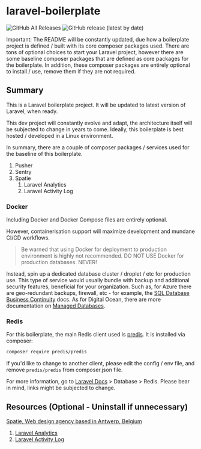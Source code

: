 # laravel-boilerplate
![GitHub All Releases](https://img.shields.io/github/downloads/brifiction/laravel-boilerplate/total?style=for-the-badge) ![GitHub release (latest by date)](https://img.shields.io/github/v/release/brifiction/laravel-boilerplate?style=for-the-badge)

Important: The README will be constantly updated, due how a boilerplate project is defined / built with its core composer packages used. 
There are tons of optional choices to start your Laravel project, however there are some baseline composer packages that are defined as core packages for the boilerplate. 
In addition, these composer packages are entirely optional to install / use, remove them if they are not required.

## Summary
This is a Laravel boilerplate project. It will be updated to latest version of Laravel, when ready.

This dev project will constantly evolve and adapt, the architecture itself will be subjected to change in years to come. Ideally, this boilerplate is best hosted / developed in a Linux environment.

In summary, there are a couple of composer packages / services used for the baseline of this boilerplate.
1. Pusher
2. Sentry
3. Spatie
    1. Laravel Analytics
    1. Laravel Activity Log

### Docker
Including Docker and Docker Compose files are entirely optional. 

However, containerisation support will maximize development and mundane CI/CD workflows.

> Be warned that using Docker for deployment to production environment is highly not recommended.
> DO NOT USE Docker for production databases. NEVER!

Instead, spin up a dedicated database cluster / droplet / etc for production use. This type of service would usually bundle with backup and additional security features, beneficial for your organization. 
Such as, for Azure there are geo-redundant backups, firewall, etc - for example, the [SQL Database Business Continuity](https://docs.microsoft.com/en-us/azure/sql-database/sql-database-business-continuity) docs. 
As for Digital Ocean, there are more documentation on [Managed Databases](https://www.digitalocean.com/docs/databases/).

### Redis
For this boilerplate, the main Redis client used is [predis](https://github.com/nrk/predis). It is installed via composer:

```bash
composer require predis/predis
```

If you'd like to change to another client, please edit the config / env file, and remove ``predis/predis`` from composer.json file.

For more information, go to [Laravel Docs](https://laravel.com/docs) > Database > Redis. Please bear in mind, links might be subjected to change.

## Resources (Optional - Uninstall if unnecessary)
[Spatie, Web design agency based in Antwerp, Belgium](https://github.com/spatie)
1. [Laravel Analytics](https://github.com/spatie/laravel-analytics)
1. [Laravel Activity Log](https://github.com/spatie/laravel-activitylog)




